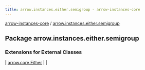 ```yaml
---
title: arrow.instances.either.semigroup - arrow-instances-core
---
```


[arrow-instances-core](../index.html) / [arrow.instances.either.semigroup](./index.html)

## Package arrow.instances.either.semigroup

### Extensions for External Classes

| [arrow.core.Either](arrow.core.-either/index.html) |  |

